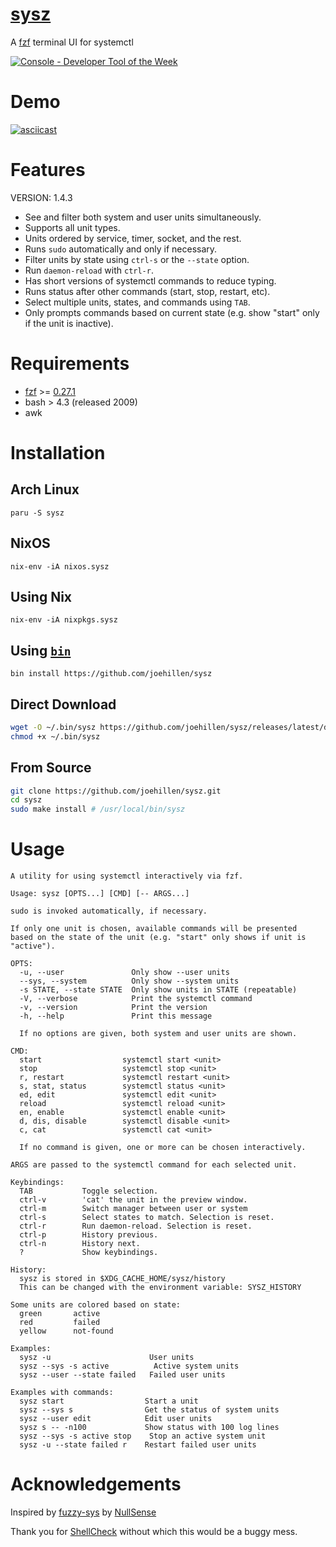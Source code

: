 # [sysz](https://github.com/joehillen/sysz)

A [fzf](https://github.com/junegunn/fzf) terminal UI for systemctl

<a href="https://console.dev" title="Visit Console - the best tools for developers"><img src="https://console.dev/img/badges/1.0/svg/console-badge-logo-dark.svg" alt="Console - Developer Tool of the Week" /></a>

# Demo

[![asciicast](https://asciinema.org/a/BLsJz73uF7DdQj7FVGqLPhqCa.svg)](https://asciinema.org/a/BLsJz73uF7DdQj7FVGqLPhqCa)

# Features

VERSION: 1.4.3

- See and filter both system and user units simultaneously.
- Supports all unit types.
- Units ordered by service, timer, socket, and the rest.
- Runs `sudo` automatically and only if necessary.
- Filter units by state using `ctrl-s` or the `--state` option.
- Run `daemon-reload` with `ctrl-r`.
- Has short versions of systemctl commands to reduce typing.
- Runs status after other commands (start, stop, restart, etc).
- Select multiple units, states, and commands using `TAB`.
- Only prompts commands based on current state
  (e.g. show "start" only if the unit is inactive).

# Requirements

- [fzf](https://github.com/junegunn/fzf) >= [0.27.1](https://github.com/junegunn/fzf/blob/master/CHANGELOG.md#0244)
- bash > 4.3 (released 2009)
- awk

# Installation

## Arch Linux

```
paru -S sysz
```

## NixOS

```
nix-env -iA nixos.sysz
```

## Using Nix

```
nix-env -iA nixpkgs.sysz
```

## Using [`bin`](https://github.com/marcosnils/bin)

```
bin install https://github.com/joehillen/sysz
```

## Direct Download

```sh
wget -O ~/.bin/sysz https://github.com/joehillen/sysz/releases/latest/download/sysz
chmod +x ~/.bin/sysz
```

## From Source

```sh
git clone https://github.com/joehillen/sysz.git
cd sysz
sudo make install # /usr/local/bin/sysz
```

# Usage

```text
A utility for using systemctl interactively via fzf.

Usage: sysz [OPTS...] [CMD] [-- ARGS...]

sudo is invoked automatically, if necessary.

If only one unit is chosen, available commands will be presented
based on the state of the unit (e.g. "start" only shows if unit is "active").

OPTS:
  -u, --user               Only show --user units
  --sys, --system          Only show --system units
  -s STATE, --state STATE  Only show units in STATE (repeatable)
  -V, --verbose            Print the systemctl command
  -v, --version            Print the version
  -h, --help               Print this message

  If no options are given, both system and user units are shown.

CMD:
  start                  systemctl start <unit>
  stop                   systemctl stop <unit>
  r, restart             systemctl restart <unit>
  s, stat, status        systemctl status <unit>
  ed, edit               systemctl edit <unit>
  reload                 systemctl reload <unit>
  en, enable             systemctl enable <unit>
  d, dis, disable        systemctl disable <unit>
  c, cat                 systemctl cat <unit>

  If no command is given, one or more can be chosen interactively.

ARGS are passed to the systemctl command for each selected unit.

Keybindings:
  TAB           Toggle selection.
  ctrl-v        'cat' the unit in the preview window.
  ctrl-m        Switch manager between user or system
  ctrl-s        Select states to match. Selection is reset.
  ctrl-r        Run daemon-reload. Selection is reset.
  ctrl-p        History previous.
  ctrl-n        History next.
  ?             Show keybindings.

History:
  sysz is stored in $XDG_CACHE_HOME/sysz/history
  This can be changed with the environment variable: SYSZ_HISTORY

Some units are colored based on state:
  green       active
  red         failed
  yellow      not-found

Examples:
  sysz -u                      User units
  sysz --sys -s active          Active system units
  sysz --user --state failed   Failed user units

Examples with commands:
  sysz start                  Start a unit
  sysz --sys s                Get the status of system units
  sysz --user edit            Edit user units
  sysz s -- -n100             Show status with 100 log lines
  sysz --sys -s active stop    Stop an active system unit
  sysz -u --state failed r    Restart failed user units
```

# Acknowledgements

Inspired by [fuzzy-sys](https://github.com/NullSense/fuzzy-sys) by [NullSense](https://github.com/NullSense/)

Thank you for [ShellCheck](https://github.com/koalaman/shellcheck) without which this would be a buggy mess.
